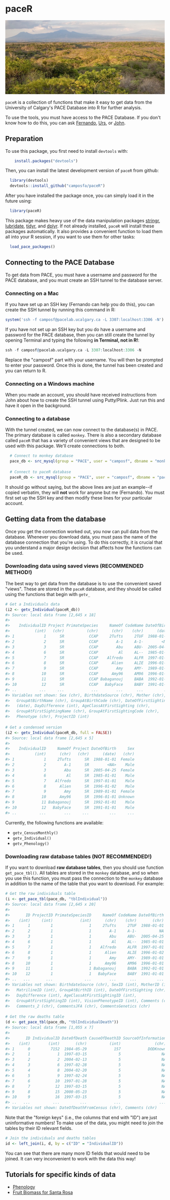 paceR
=====

![ACG Costa Rica](ACG.jpg)

`paceR` is a collection of functions that make it easy to get data from the University of Calgary's PACE Database into R for further analysis.

To use the tools, you must have access to the PACE Database. If you don't know how to do this, you can ask [Fernando](mailto:facampos@ucalgary.ca), [Urs](mailto:urs.kalbitzer@ucalgary.ca), or [John](mailto:jaddicot@ucalgary.ca).

Preparation
-----------

To use this package, you first need to install `devtools` with:

``` r
    install.packages("devtools")
```

Then, you can install the latest development version of `paceR` from github:

``` r
  library(devtools)
  devtools::install_github("camposfa/paceR")
```

After you have installed the package once, you can simply load it in the future using:

``` r
  library(paceR)
```

This package makes heavy use of the data manipulation packages [stringr](http://cran.r-project.org/package=stringr), [lubridate](http://cran.r-project.org/package=lubridate), [tidyr](http://cran.r-project.org/package=tidyr), and [dplyr](http://cran.r-project.org/package=dplyr). If not already installed, `paceR` will install these packages automatically. It also provides a convenient function to load them all into your R session, if you want to use them for other tasks:

``` r
  load_pace_packages()
```

Connecting to the PACE Database
-------------------------------

To get data from PACE, you must have a username and password for the PACE database, and you must create an SSH tunnel to the database server.

### Connecting on a Mac

If you have set up an SSH key (Fernando can help you do this), you can create the SSH tunnel by running this command in R:

``` r
system('ssh -f camposf@pacelab.ucalgary.ca -L 3307:localhost:3306 -N')
```

If you have not set up an SSH key but you do have a username and password for the PACE database, then you can still create the tunnel by opening Terminal and typing the following **in Terminal, not in R!**:

``` r
ssh -f camposf@pacelab.ucalgary.ca -L 3307:localhost:3306 -N
```

Replace the "camposf" part with your username. You will then be prompted to enter your password. Once this is done, the tunnel has been created and you can return to R.

### Connecting on a Windows machine

When you made an account, you should have received instructions from John about how to create the SSH tunnel using Putty/Plink. Just run this and have it open in the background.

### Connecting to a database

With the tunnel created, we can now connect to the database(s) in PACE. The primary database is called `monkey`. There is also a secondary database called `paceR` that has a variety of convenient views that are designed to be used with this package. We'll create connections to both.

``` r
  # Connect to monkey database
  pace_db <- src_mysql(group = "PACE", user = "camposf", dbname = "monkey", password = NULL)
  
  # Connect to paceR database  
  paceR_db <- src_mysql(group = "PACE", user = "camposf", dbname = "paceR", password = NULL)
```

It should go without saying, but the above lines are just an example--if copied verbatim, they will **not** work for anyone but me (Fernando). You must first set up the SSH key and then modify these lines for your particular account.

Getting data from the database
------------------------------

Once you get the connection worked out, you now can pull data from the database. Whenever you download data, you must pass the name of the database connection that you're using. To do this correctly, it is crucial that you understand a major design decision that affects how the functions can be used.

### Downloading data using saved views (RECOMMENDED METHOD!)

The best way to get data from the database is to use the convenient saved "views". These are stored in the `paceR` database, and they should be called using the functions that begin with `getv_`

``` r
# Get a Individuals data
(i2 <- getv_Individual(paceR_db))
#> Source: local data frame [2,645 x 18]
#> 
#>    IndividualID Project PrimateSpecies     NameOf CodeName DateOfBirth
#>           (int)   (chr)          (chr)      (chr)    (chr)      (date)
#> 1             1      SR           CCAP     2Tufts     2TUF  1988-01-01
#> 2             2      SR           CCAP        A-1     A-1-        <NA>
#> 3             3      SR           CCAP        Abu     ABU-  2005-04-25
#> 4             6      SR           CCAP         Al     AL--  1985-01-01
#> 5             7      SR           CCAP    Alfredo     ALFR  1997-01-01
#> 6             8      SR           CCAP      Alien     ALIE  1996-01-02
#> 7             9      SR           CCAP        Amy     AMY-  1989-01-01
#> 8            10      SR           CCAP      Amy96     AM96  1996-01-01
#> 9            11      SR           CCAP Babaganouj     BABA  1992-01-01
#> 10           12      SR           CCAP   BabyFace     BABY  1991-01-01
#> ..          ...     ...            ...        ...      ...         ...
#> Variables not shown: Sex (chr), BirthdateSource (chr), Mother (chr),
#>   GroupAtBirthName (chr), GroupAtBirthCode (chr), DateOfFirstSighting
#>   (date), DayDifference (int), AgeClassAtFirstSighting (chr),
#>   GroupAtFirstSightingName (chr), GroupAtFirstSightingCode (chr),
#>   Phenotype (chr), ProjectID (int)

# Get a condensed version
(i2 <- getv_Individual(paceR_db, full = FALSE))
#> Source: local data frame [2,645 x 5]
#> 
#>    IndividualID     NameOf Project DateOfBirth     Sex
#>           (int)      (chr)   (chr)      (date)   (chr)
#> 1             1     2Tufts      SR  1988-01-01  Female
#> 2             2        A-1      SR        <NA>    Male
#> 3             3        Abu      SR  2005-04-25  Female
#> 4             6         Al      SR  1985-01-01    Male
#> 5             7    Alfredo      SR  1997-01-01    Male
#> 6             8      Alien      SR  1996-01-02    Male
#> 7             9        Amy      SR  1989-01-01  Female
#> 8            10      Amy96      SR  1996-01-01 Unknown
#> 9            11 Babaganouj      SR  1992-01-01    Male
#> 10           12   BabyFace      SR  1991-01-01    Male
#> ..          ...        ...     ...         ...     ...
```

Currently, the following functions are available:

-   `getv_CensusMonthly()`
-   `getv_Individual()`
-   `getv_Phenology()`

### Downloading raw database tables (NOT RECOMMENDED!)

If you want to download **raw database tables**, then you should use function `get_pace_tbl()`. All tables are stored in the `monkey` database, and so when you use this function, you must pass the connection to the `monkey` database in addition to the name of the table that you want to download. For example:

``` r
# Get the raw individuals table
(i <- get_pace_tbl(pace_db, "tblIndividual"))
#> Source: local data frame [2,645 x 20]
#> 
#>       ID ProjectID PrimateSpeciesID     NameOf CodeName DateOfBirth
#>    (int)     (int)            (int)      (chr)    (chr)       (chr)
#> 1      1         1                1     2Tufts     2TUF  1988-01-01
#> 2      2         1                1        A-1     A-1-          NA
#> 3      3         1                1        Abu     ABU-  2005-04-25
#> 4      6         1                1         Al     AL--  1985-01-01
#> 5      7         1                1    Alfredo     ALFR  1997-01-01
#> 6      8         1                1      Alien     ALIE  1996-01-02
#> 7      9         1                1        Amy     AMY-  1989-01-01
#> 8     10         1                1      Amy96     AM96  1996-01-01
#> 9     11         1                1 Babaganouj     BABA  1992-01-01
#> 10    12         1                1   BabyFace     BABY  1991-01-01
#> ..   ...       ...              ...        ...      ...         ...
#> Variables not shown: BirthdateSource (chr), SexID (int), MotherID (int),
#>   MatrilineID (int), GroupAtBirthID (int), DateOfFirstSighting (chr),
#>   DayDifference (int), AgeClassAtFirstSightingID (int),
#>   GroupAtFirstSightingID (int), VisionPhenotypeID (int), Comments (chr),
#>   Comments_2 (chr), CommentsJFA (chr), CommentsGenetics (chr)

# Get the raw deaths table
(d <- get_pace_tbl(pace_db, "tblIndividualDeath"))
#> Source: local data frame [1,055 x 7]
#> 
#>       ID IndividualID DateOfDeath CauseOfDeathID SourceOfInformation
#>    (int)        (int)       (chr)          (int)               (chr)
#> 1      0         7152  1984-05-29            157            DODKnown
#> 2      1            1  1997-03-15              5                  NA
#> 3      2            2  2004-02-13              5                  NA
#> 4      3            6  1997-02-28              5                  NA
#> 5      4            8  2004-02-20              5                  NA
#> 6      5            9  1997-02-24              5                  NA
#> 7      6           10  1997-01-28              5                  NA
#> 8      7           12  1997-03-15              5                  NA
#> 9      8           15  2000-05-23              5                  NA
#> 10     9           16  1997-03-15              5                  NA
#> ..   ...          ...         ...            ...                 ...
#> Variables not shown: DateOfDeathFromCensus (chr), Comments (chr)
```

Note that the "foreign keys" (i.e., the columns that end with "ID") are just uninformative numbers! To make use of the data, you might need to join the tables by their ID relevant fields.

``` r
# Join the individuals and deaths tables
id <- left_join(i, d, by = c("ID" = "IndividualID"))
```

You can see that there are many more ID fields that would need to be joined. It can very inconvenient to work with the data this way!

Tutorials for specific kinds of data
------------------------------------

-   [Phenology](Phenology.md)
-   [Fruit Biomass for Santa Rosa](BiomassSR.md)
